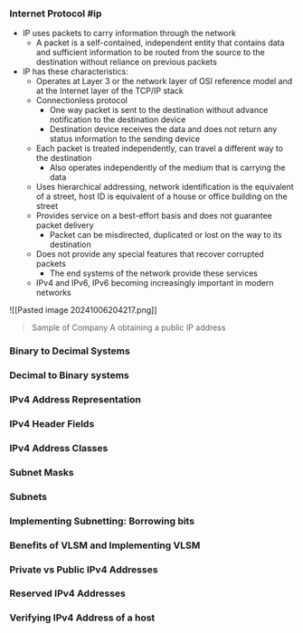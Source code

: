 ### Internet Protocol #ip 
- IP uses packets to carry information through the network
	- A packet is a self-contained, independent entity that contains data and sufficient information to be routed from the source to the destination without reliance on previous packets
- IP has these characteristics:
	- Operates at Layer 3 or the network layer of OSI reference model and at the Internet layer of the TCP/IP stack
	- Connectionless protocol
		- One way packet is sent to the destination without advance notification to the destination device
		- Destination device receives the data and does not return any status information to the sending device
	- Each packet is treated independently, can travel a different way to the destination
		- Also operates independently of the medium that is carrying the data
	- Uses hierarchical addressing, network identification is the equivalent of a street, host ID is equivalent of a house or office building on the street
	- Provides service on a best-effort basis and does not guarantee packet delivery
		- Packet can be misdirected, duplicated or lost on the way to its destination
	- Does not provide any special features that recover corrupted packets
		- The end systems of the network provide these services
	- IPv4 and IPv6, IPv6 becoming increasingly important in modern networks

![[Pasted image 20241006204217.png]]
> Sample of Company A obtaining a public IP address
### Binary to Decimal Systems


### Decimal to Binary systems


### IPv4 Address Representation


### IPv4 Header Fields


### IPv4 Address Classes


### Subnet Masks


### Subnets


### Implementing Subnetting: Borrowing bits


### Benefits of VLSM and Implementing VLSM


### Private vs Public IPv4 Addresses


### Reserved IPv4 Addresses


### Verifying IPv4 Address of a host

